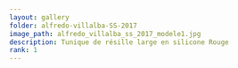 ```yaml
---
layout: gallery
folder: alfredo-villalba-SS-2017
image_path: alfredo_villalba_ss_2017_modele1.jpg
description: Tunique de résille large en silicone Rouge
rank: 1
---
```

